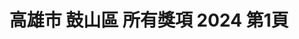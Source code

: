 ---
title: "高雄市 鼓山區 所有獎項 2024 第1頁"
description: "高雄市 鼓山區 所有獎項 2024 獲獎餐廳 第1頁"
keywords:
  - 美食競賽
  - 台灣美食
  - 美食精選
datePublished: "2025-06-30"
dateModified: "2025-07-02"
city: "高雄市"
district: "鼓山區"
award: "所有獎項"
year: "2024"
page: 1
count: 3

restaurants:
  - name: "美享地餐廳 MAJESTY RESTAURANT"
    city: "高雄市"
    district: "鼓山區"
    address: "高雄市鼓山區龍德新路222號11F"
    phone: "075596911"
    geo: "22.654568113324757, 120.30628693832335"
    link: "高雄市/鼓山區/美享地餐廳_MAJESTY_RESTAURANT"
    google_map: "https://maps.app.goo.gl/E2aM1CUDSaefPajV7"
    footinder: "https://footinder.com.tw/%E9%AB%98%E9%9B%84%E5%B8%82%E9%BC%93%E5%B1%B1%E5%8D%80/11685/"
    award:
    - name: "500盤"
      year: "2024"
  - name: "永心浮島YONSHIN FUDOPIA"
    city: "高雄市"
    district: "鼓山區"
    address: "高雄市鼓山區蓬萊路大港倉七庫6之6號"
    phone: "075216021"
    geo: "22.617182658991844, 120.28402247048"
    link: "高雄市/鼓山區/永心浮島YONSHIN_FUDOPIA"
    google_map: "https://maps.app.goo.gl/Gu2LcqCDvWyPcq328"
    footinder: "https://footinder.com.tw/%e9%ab%98%e9%9b%84%e5%b8%82%e9%bc%93%e5%b1%b1%e5%8d%80/362187/"
    award:
    - name: "500盤"
      year: "2024"
  - name: "NIBBON"
    city: "高雄市"
    district: "鼓山區"
    address: "高雄市鼓山區龍水二路9號"
    phone: "075869570"
    geo: "22.649653297080786, 120.28419372470813"
    link: "高雄市/鼓山區/NIBBON"
    google_map: "https://maps.app.goo.gl/39GVz1s12z3z2vvFA"
    footinder: "https://footinder.com.tw/%E9%AB%98%E9%9B%84%E5%B8%82%E9%BC%93%E5%B1%B1%E5%8D%80/10595/"
    award:
    - name: "500盤"
      year: "2024"
---